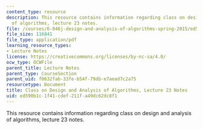 ```yaml
---
content_type: resource
description: This resource contains information regarding class on design and analysis
  of algorithms, lecture 23 notes.
file: /courses/6-046j-design-and-analysis-of-algorithms-spring-2015/ed590b1c1f41cdef211fa49dc62dc8f1_MIT6_046JS15_lec23.pdf
file_size: 116841
file_type: application/pdf
learning_resource_types:
- Lecture Notes
license: https://creativecommons.org/licenses/by-nc-sa/4.0/
ocw_type: OCWFile
parent_title: Lecture Notes
parent_type: CourseSection
parent_uid: f0632fab-33fe-b54f-79db-e7aead7c2a75
resourcetype: Document
title: Class on Design and Analysis of Algorithms, Lecture 23 Notes
uid: ed590b1c-1f41-cdef-211f-a49dc62dc8f1
---
```

This resource contains information regarding class on design and analysis of algorithms, lecture 23 notes.
